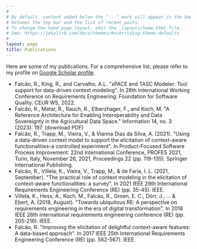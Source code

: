 ```yaml
---
#
# By default, content added below the "---" mark will appear in the home page
# between the top bar and the list of recent posts.
# To change the home page layout, edit the _layouts/home.html file.
# See: https://jekyllrb.com/docs/themes/#overriding-theme-defaults
#
layout: page
title: Publications
---
```

Here are some of my publications. For a comprehensive list, please refer to my profile on [Google Scholar profile](https://scholar.google.com/citations?user=95yhrKoAAAAJ).

- Falcão, R., King, R., and Carvalho, A.L. "xPACE and TASC Modeler: Tool support for data-driven context modeling". In 28th International Working Conference on Requirements Engineering: Foundation for Software Quality. CEUR WS, 2022.
- Falcão, R., Matar, R., Rauch, R., Elberzhager, F., and Koch, M. "A Reference Architecture for Enabling Interoperability and Data Sovereignty in the Agricultural Data Space." Information 14, no. 3 (2023): 197. (download PDF)
- Falcão, R., Trapp, M., Vieira, V., & Vianna Dias da Silva, A. (2021). "Using a data-driven context model to support the elicitation of context-aware functionalities–a controlled experiment". In Product-Focused Software Process Improvement: 22nd International Conference, PROFES 2021, Turin, Italy, November 26, 2021, Proceedings 22 (pp. 119-135). Springer International Publishing.
- Falcão, R., Villela, K., Vieira, V., Trapp, M., & de Faria, I. L. (2021, September). "The practical role of context modeling in the elicitation of context-aware functionalities: a survey". In 2021 IEEE 29th International Requirements Engineering Conference (RE) (pp. 35-45). IEEE.
- Villela, K., Hess, A., Koch, M., Falcão, R., Groen, E. C., Dörr, J., ... & Ebert, A. (2018, August). "Towards ubiquitous RE: A perspective on requirements engineering in the era of digital transformation". In 2018 IEEE 26th international requirements engineering conference (RE) (pp. 205-216). IEEE.
- Falcão, R. "Improving the elicitation of delightful context-aware features: A data-based approach". In 2017 IEEE 25th International Requirements Engineering Conference (RE) (pp. 562-567). IEEE.

